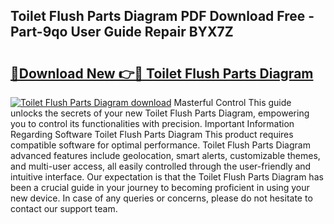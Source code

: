 ## Toilet Flush Parts Diagram PDF Download Free - Part-9qo User Guide Repair BYX7Z

# <h2><a href="http://dfpc9b1.blite.top/?on=Toilet+Flush+Parts+Diagram">🔗Download New 👉🔴 Toilet Flush Parts Diagram</a></h2>

[![Toilet Flush Parts Diagram download](https://i.imgur.com/lujVjoI.png)](http://dfpc9b1.blite.top/?on=Toilet+Flush+Parts+Diagram)
Masterful Control This guide unlocks the secrets of your new Toilet Flush Parts Diagram, empowering you to control its functionalities with precision. Important Information Regarding Software Toilet Flush Parts Diagram This product requires compatible software for optimal performance. Toilet Flush Parts Diagram advanced features include geolocation, smart alerts, customizable themes, and multi-user access, all easily controlled through the user-friendly and intuitive interface. Our expectation is that the Toilet Flush Parts Diagram has been a crucial guide in your journey to becoming proficient in using your new device. In case of any queries or concerns, please do not hesitate to contact our support team.
